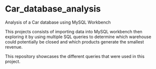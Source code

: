 # Car_database_analysis
Analysis of a Car database using MySQL Workbench 

This projects consists of importing data into MySQL workbench then exploring it by using multiple SQL queries
to determine which warehouse could potentially be closed and which products generate the smallest revenue.

This repository showcases the different queries that were used in this project.
